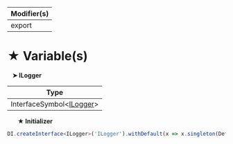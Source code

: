 | Modifier(s)                            |
|----------------------------------------|
| export |

# &#9733; Variable(s)

&nbsp;&nbsp; **&#10148; ILogger**

| Type                        |
|-----------------------------|
| InterfaceSymbol&lt;[ILogger](/kernel/interface/logger/ilogger)&gt; |

&nbsp;&nbsp;&nbsp;&nbsp;&nbsp; **&#9733; Initializer**

```ts
DI.createInterface<ILogger>('ILogger').withDefault(x => x.singleton(DefaultLogger))
```